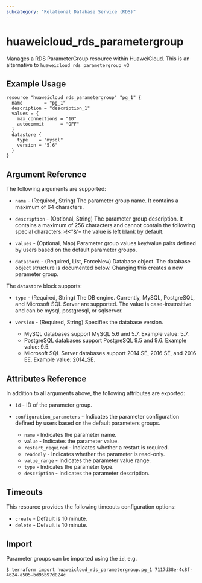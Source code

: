 ```yaml
---
subcategory: "Relational Database Service (RDS)"
---
```


# huaweicloud\_rds\_parametergroup

Manages a RDS ParameterGroup resource within HuaweiCloud.
This is an alternative to `huaweicloud_rds_parametergroup_v3`

## Example Usage

```hcl
resource "huaweicloud_rds_parametergroup" "pg_1" {
  name        = "pg_1"
  description = "description_1"
  values = {
    max_connections = "10"
    autocommit      = "OFF"
  }
  datastore {
    type    = "mysql"
    version = "5.6"
  }
}

```

## Argument Reference

The following arguments are supported:

* `name` - (Required, String) The parameter group name. It contains a maximum of 64 characters.

* `description` - (Optional, String) The parameter group description. It contains a maximum of 256 characters and cannot contain the following special characters:>!<"&'= the value is left blank by default.

* `values` - (Optional, Map) Parameter group values key/value pairs defined by users based on the default parameter groups.

* `datastore` - (Required, List, ForceNew) Database object. The database object structure is documented below. Changing this creates a new parameter group.

The `datastore` block supports:

* `type` - (Required, String) The DB engine. Currently, MySQL, PostgreSQL, and Microsoft SQL Server are supported. The value is case-insensitive and can be mysql, postgresql, or sqlserver.

* `version` - (Required, String) Specifies the database version.

	* MySQL databases support MySQL 5.6 and 5.7. Example value: 5.7.
	* PostgreSQL databases support PostgreSQL 9.5 and 9.6. Example value: 9.5.
	* Microsoft SQL Server databases support 2014 SE, 2016 SE, and 2016 EE. Example value: 2014_SE.


## Attributes Reference

In addition to all arguments above, the following attributes are exported:

* `id` -  ID of the parameter group.

* `configuration_parameters` - Indicates the parameter configuration defined by users based on the default parameters groups.

	* `name` - Indicates the parameter name.
	* `value` - Indicates the parameter value.
	* `restart_required` - Indicates whether a restart is required.
	* `readonly` - Indicates whether the parameter is read-only.
	* `value_range` - Indicates the parameter value range.
	* `type` - Indicates the parameter type.
	* `description` - Indicates the parameter description.

## Timeouts
This resource provides the following timeouts configuration options:
- `create` - Default is 10 minute.
- `delete` - Default is 10 minute.

## Import

Parameter groups can be imported using the `id`, e.g.

```
$ terraform import huaweicloud_rds_parametergroup.pg_1 7117d38e-4c8f-4624-a505-bd96b97d024c
```
